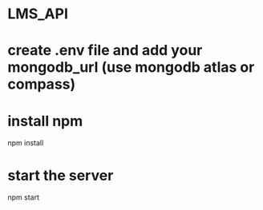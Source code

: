 # LMS_API


# create .env file and add your mongodb_url (use mongodb atlas or compass)

# install npm 

npm install


# start the server 

npm start